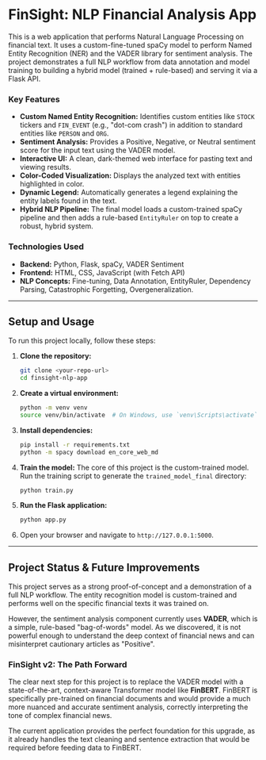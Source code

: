 # FinSight: NLP Financial Analysis App

This is a web application that performs Natural Language Processing on financial text. It uses a custom-fine-tuned spaCy model to perform Named Entity Recognition (NER) and the VADER library for sentiment analysis. The project demonstrates a full NLP workflow from data annotation and model training to building a hybrid model (trained + rule-based) and serving it via a Flask API.

### Key Features

- **Custom Named Entity Recognition:** Identifies custom entities like `STOCK` tickers and `FIN_EVENT` (e.g., "dot-com crash") in addition to standard entities like `PERSON` and `ORG`.
- **Sentiment Analysis:** Provides a Positive, Negative, or Neutral sentiment score for the input text using the VADER model.
- **Interactive UI:** A clean, dark-themed web interface for pasting text and viewing results.
- **Color-Coded Visualization:** Displays the analyzed text with entities highlighted in color.
- **Dynamic Legend:** Automatically generates a legend explaining the entity labels found in the text.
- **Hybrid NLP Pipeline:** The final model loads a custom-trained spaCy pipeline and then adds a rule-based `EntityRuler` on top to create a robust, hybrid system.

### Technologies Used

- **Backend:** Python, Flask, spaCy, VADER Sentiment
- **Frontend:** HTML, CSS, JavaScript (with Fetch API)
- **NLP Concepts:** Fine-tuning, Data Annotation, EntityRuler, Dependency Parsing, Catastrophic Forgetting, Overgeneralization.

---

## Setup and Usage

To run this project locally, follow these steps:

1.  **Clone the repository:**
    ```bash
    git clone <your-repo-url>
    cd finsight-nlp-app
    ```

2.  **Create a virtual environment:**
    ```bash
    python -m venv venv
    source venv/bin/activate  # On Windows, use `venv\Scripts\activate`
    ```

3.  **Install dependencies:**
    ```bash
    pip install -r requirements.txt
    python -m spacy download en_core_web_md
    ```

4.  **Train the model:**
    The core of this project is the custom-trained model. Run the training script to generate the `trained_model_final` directory:
    ```bash
    python train.py
    ```

5.  **Run the Flask application:**
    ```bash
    python app.py
    ```

6.  Open your browser and navigate to `http://127.0.0.1:5000`.

---

## Project Status & Future Improvements

This project serves as a strong proof-of-concept and a demonstration of a full NLP workflow. The entity recognition model is custom-trained and performs well on the specific financial texts it was trained on.

However, the sentiment analysis component currently uses **VADER**, which is a simple, rule-based "bag-of-words" model. As we discovered, it is not powerful enough to understand the deep context of financial news and can misinterpret cautionary articles as "Positive".

### FinSight v2: The Path Forward

The clear next step for this project is to replace the VADER model with a state-of-the-art, context-aware Transformer model like **FinBERT**. FinBERT is specifically pre-trained on financial documents and would provide a much more nuanced and accurate sentiment analysis, correctly interpreting the tone of complex financial news.

The current application provides the perfect foundation for this upgrade, as it already handles the text cleaning and sentence extraction that would be required before feeding data to FinBERT.
